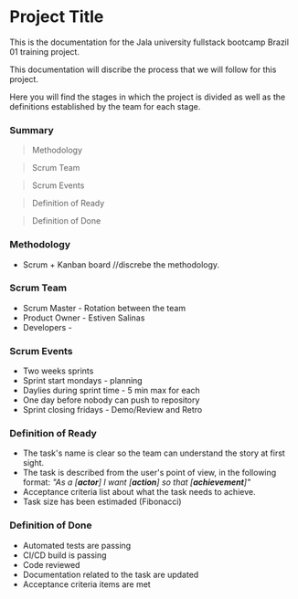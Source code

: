 # Project Title

This is the documentation for the Jala university fullstack bootcamp Brazil 01 training project.

This documentation will discribe the process that we will follow for this project.

Here you will find the stages in which the project is divided as well as the definitions established by the team for each stage.

### Summary

> Methodology

> Scrum Team

> Scrum Events

> Definition of Ready

> Definition of Done

### Methodology

- Scrum + Kanban board //discrebe the methodology.

### Scrum Team

- Scrum Master - Rotation between the team
- Product Owner - Estiven Salinas
- Developers -

### Scrum Events

- Two weeks sprints
- Sprint start mondays - planning
- Daylies during sprint time - 5 min max for each
- One day before nobody can push to repository
- Sprint closing fridays - Demo/Review and Retro

### Definition of Ready

- The task's name is clear so the team can understand the story at first sight.
- The task is described from the user's point of view, in the following format:
  *"As a [**actor**] I want [**action**] so that [**achievement**]"*
- Acceptance criteria list about what the task needs to achieve.
- Task size has been estimaded (Fibonacci)

### Definition of Done

- Automated tests are passing
- CI/CD build is passing
- Code reviewed
- Documentation related to the task are updated
- Acceptance criteria items are met
